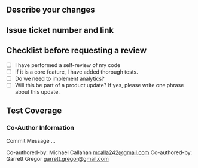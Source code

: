 ## Describe your changes

## Issue ticket number and link

## Checklist before requesting a review

- [ ] I have performed a self-review of my code
- [ ] If it is a core feature, I have added thorough tests.
- [ ] Do we need to implement analytics?
- [ ] Will this be part of a product update? If yes, please write one phrase about this update.

## Test Coverage

### Co-Author Information
Commit Message ...


Co-authored-by: Michael Callahan <mcalla242@gmail.com>
Co-authored-by: Garrett Gregor <garrett.gregor@gmail.com>